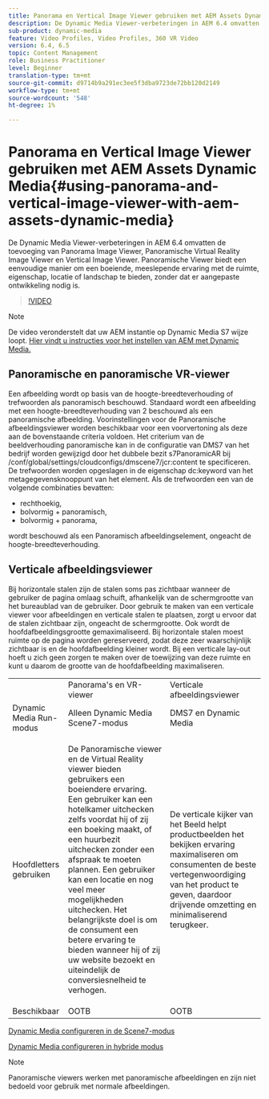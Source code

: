```yaml
---
title: Panorama en Vertical Image Viewer gebruiken met AEM Assets Dynamic Media
description: De Dynamic Media Viewer-verbeteringen in AEM 6.4 omvatten de toevoeging van Panorama Image Viewer, Panoramische Virtual Reality Image Viewer en Vertical Image Viewer. Panoramische Viewer biedt een eenvoudige manier om een boeiende, meeslepende ervaring met de ruimte, eigenschap, locatie of landschap te bieden, zonder dat er aangepaste ontwikkeling nodig is.
sub-product: dynamic-media
feature: Video Profiles, Video Profiles, 360 VR Video
version: 6.4, 6.5
topic: Content Management
role: Business Practitioner
level: Beginner
translation-type: tm+mt
source-git-commit: d9714b9a291ec3ee5f3dba9723de72bb120d2149
workflow-type: tm+mt
source-wordcount: '548'
ht-degree: 1%

---
```



# Panorama en Vertical Image Viewer gebruiken met AEM Assets Dynamic Media{#using-panorama-and-vertical-image-viewer-with-aem-assets-dynamic-media}

De Dynamic Media Viewer-verbeteringen in AEM 6.4 omvatten de toevoeging van Panorama Image Viewer, Panoramische Virtual Reality Image Viewer en Vertical Image Viewer. Panoramische Viewer biedt een eenvoudige manier om een boeiende, meeslepende ervaring met de ruimte, eigenschap, locatie of landschap te bieden, zonder dat er aangepaste ontwikkeling nodig is.

>[!VIDEO](https://video.tv.adobe.com/v/24156/?quality=9&learn=on)

>[!NOTE]
>
>De video veronderstelt dat uw AEM instantie op Dynamic Media S7 wijze loopt. [Hier vindt u instructies voor het instellen van AEM met Dynamic Media.](https://helpx.adobe.com/experience-manager/6-3/assets/using/config-dynamic-fp-14410.html)

## Panoramische en panoramische VR-viewer

Een afbeelding wordt op basis van de hoogte-breedteverhouding of trefwoorden als panoramisch beschouwd. Standaard wordt een afbeelding met een hoogte-breedteverhouding van 2 beschouwd als een panoramische afbeelding. Voorinstellingen voor de Panoramische afbeeldingsviewer worden beschikbaar voor een voorvertoning als deze aan de bovenstaande criteria voldoen. Het criterium van de beeldverhouding panoramische kan in de configuratie van DMS7 van het bedrijf worden gewijzigd door het dubbele bezit s7PanoramicAR bij /conf/global/settings/cloudconfigs/dmscene7/jcr:content te specificeren. De trefwoorden worden opgeslagen in de eigenschap dc:keyword van het metagegevensknooppunt van het element. Als de trefwoorden een van de volgende combinaties bevatten:

* rechthoekig,
* bolvormig + panoramisch,
* bolvormig + panorama,

wordt beschouwd als een Panoramisch afbeeldingselement, ongeacht de hoogte-breedteverhouding.

## Verticale afbeeldingsviewer

Bij horizontale stalen zijn de stalen soms pas zichtbaar wanneer de gebruiker de pagina omlaag schuift, afhankelijk van de schermgrootte van het bureaublad van de gebruiker. Door gebruik te maken van een verticale viewer voor afbeeldingen en verticale stalen te plaatsen, zorgt u ervoor dat de stalen zichtbaar zijn, ongeacht de schermgrootte. Ook wordt de hoofdafbeeldingsgrootte gemaximaliseerd. Bij horizontale stalen moest ruimte op de pagina worden gereserveerd, zodat deze zeer waarschijnlijk zichtbaar is en de hoofdafbeelding kleiner wordt. Bij een verticale lay-out hoeft u zich geen zorgen te maken over de toewijzing van deze ruimte en kunt u daarom de grootte van de hoofdafbeelding maximaliseren.

<table> 
 <tbody>
  <tr>
   <td> </td>
   <td>Panorama's en VR-viewer</td>
   <td>Verticale afbeeldingsviewer</td>
  </tr>
  <tr>
   <td>Dynamic Media Run-modus</td>
   <td>Alleen Dynamic Media Scene7-modus</td>
   <td>DMS7 en Dynamic Media</td>
  </tr>
  <tr>
   <td>Hoofdletters gebruiken</td>
   <td><p>De Panoramische viewer en de Virtual Reality viewer bieden gebruikers een boeiendere ervaring. Een gebruiker kan een hotelkamer uitchecken zelfs voordat hij of zij een boeking maakt, of een huurbezit uitchecken zonder een afspraak te moeten plannen. Een gebruiker kan een locatie en nog veel meer mogelijkheden uitchecken. Het belangrijkste doel is om de consument een betere ervaring te bieden wanneer hij of zij uw website bezoekt en uiteindelijk de conversiesnelheid te verhogen.</p> <p> </p> </td> 
   <td><p>De verticale kijker van het Beeld helpt productbeelden het bekijken ervaring maximaliseren om consumenten de beste vertegenwoordiging van het product te geven, daardoor drijvende omzetting en minimaliserend terugkeer.</p> <p> </p> </td>
  </tr>
  <tr>
   <td>Beschikbaar </td>
   <td>OOTB</td>
   <td>OOTB</td>
  </tr>
 </tbody>
</table>

[Dynamic Media configureren in de Scene7-modus](https://helpx.adobe.com/experience-manager/6-5/assets/using/config-dms7.html)

[Dynamic Media configureren in hybride modus](https://helpx.adobe.com/nl/experience-manager/6-5/assets/using/config-dynamic.html)

>[!NOTE]
>
>Panoramische viewers werken met panoramische afbeeldingen en zijn niet bedoeld voor gebruik met normale afbeeldingen.
